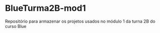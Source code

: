 # BlueTurma2B-mod1
Repositório para armazenar os projetos usados no módulo 1 da turna 2B do curso Blue 
